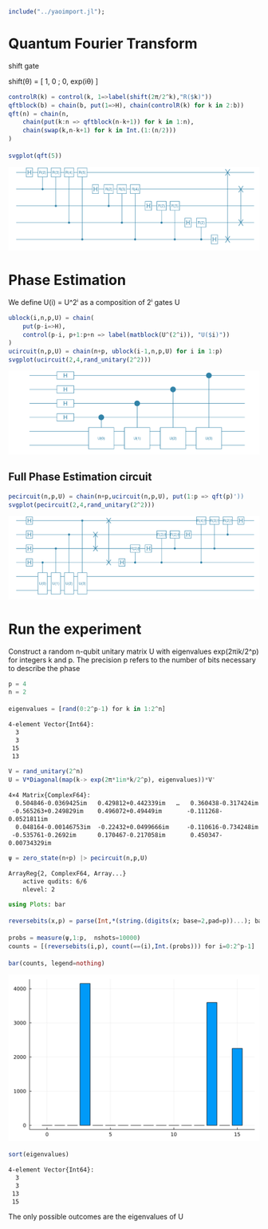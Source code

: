 ```julia
include("../yaoimport.jl");
```

# Quantum Fourier Transform 

shift gate 

shift(θ) = [ 
    1, 0 ;
    0, exp(iθ) 
]             


```julia
controlR(k) = control(k, 1=>label(shift(2π/2^k),"R($k)"))
qftblock(b) = chain(b, put(1=>H), chain(controlR(k) for k in 2:b))
qft(n) = chain(n, 
    chain(put(k:n => qftblock(n-k+1)) for k in 1:n),
    chain(swap(k,n-k+1) for k in Int.(1:(n/2)))
)

svgplot(qft(5))
```


    
![svg](output_3_0.svg)
    


# Phase Estimation

We define U(i) = U^2ⁱ as a composition of 2ⁱ gates U


```julia
ublock(i,n,p,U) = chain(
    put(p-i=>H),
    control(p-i, p+1:p+n => label(matblock(U^(2^i)), "U($i)"))
)
ucircuit(n,p,U) = chain(n+p, ublock(i-1,n,p,U) for i in 1:p)
svgplot(ucircuit(2,4,rand_unitary(2^2)))
```


    
![svg](output_6_0.svg)
    


## Full Phase Estimation circuit


```julia
pecircuit(n,p,U) = chain(n+p,ucircuit(n,p,U), put(1:p => qft(p)'))
svgplot(pecircuit(2,4,rand_unitary(2^2)))
```


    
![svg](output_8_0.svg)
    


# Run the experiment

Construct a random n-qubit unitary matrix U with eigenvalues exp(2πik/2^p) for integers k and p. The precision p refers to the number of bits necessary to describe the phase


```julia
p = 4
n = 2

eigenvalues = [rand(0:2^p-1) for k in 1:2^n]
```




    4-element Vector{Int64}:
      3
      3
     15
     13




```julia
V = rand_unitary(2^n)
U = V*Diagonal(map(k-> exp(2π*1im*k/2^p), eigenvalues))*V'
```




    4×4 Matrix{ComplexF64}:
      0.504846-0.0369425im   0.429812+0.442339im   …   0.360438-0.317424im
     -0.565263+0.249829im    0.496072+0.49449im       -0.111268-0.0521811im
      0.048164-0.00146753im  -0.22432+0.0499666im     -0.110616-0.734248im
     -0.535761-0.2692im      0.170467-0.217058im       0.450347-0.00734329im




```julia
ψ = zero_state(n+p) |> pecircuit(n,p,U)
```




    ArrayReg{2, ComplexF64, Array...}
        active qudits: 6/6
        nlevel: 2




```julia
using Plots: bar

reversebits(x,p) = parse(Int,*(string.(digits(x; base=2,pad=p))...); base=2)

probs = measure(ψ,1:p,  nshots=10000)
counts = [(reversebits(i,p), count(==(i),Int.(probs))) for i=0:2^p-1]

bar(counts, legend=nothing)
```




    
![svg](output_14_0.svg)
    




```julia
sort(eigenvalues)
```




    4-element Vector{Int64}:
      3
      3
     13
     15



The only possible outcomes are the eigenvalues of U


```julia

```
